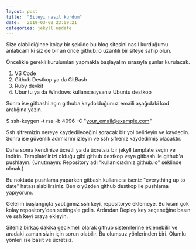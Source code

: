 ```yaml
---
layout: post
title:  "Siteyi nasıl kurdum"
date:   2019-03-02 23:09:21
categories: jekyll update
---
```

Size olabildiğince kolay bir şekilde bu blog sitesini nasıl kurduğumu anlatıcam ki siz de bir an önce github.io uzantılı bir siteye sahip olun.

Öncelikle gerekli kurulumları yapmakla başlayalım sırasıyla şunlar kurulacak.
1) VS Code
2) Github Destkop ya da GitBash
3) Ruby devkit
4) Ubuntu ya da Windows kullanıcısıysanız Ubuntu destkop

Sonra ise gitbashi açın githuba kaydolduğunuz emaili aşağıdaki kod aralığına yazın.

$ ssh-keygen -t rsa -b 4096 -C "your_email@example.com"

Ssh şifremizin nereye kaydedileceğini soracak bir yol belirleyin ve kaydedin.
Sonra ise güvenlik adımlarını izleyin ve ssh şifreniz kaydedilmiş olacaktır.

Daha sonra kendinize ücretli ya da ücretsiz bir jekyll template seçin ve indirin.
Template'inizi olduğu gibi github destkop veya gitbash ile github'a pushlayın.
(Unutmayın: Repository adı "kullanıcıadınız.github.io" şeklinde olmalı.)

Bu noktada pushlama yaparken gitbash kullanıcısı iseniz "everything up to date" hatası alabilirsiniz.
Ben o yüzden github destkop ile pushlama yapıyorum.

Gelelim başlangıçta yaptığımız ssh keyi, repositorye eklemeye.
Bu kısım çok kolay repository'den settings'e gelin.
Ardından Deploy key seçeneğine basın ve ssh keyi oraya ekleyin. 

Siteniz birkaç dakika gecikmeli olarak github sistemlerine eklenebilir ve aradaki zaman sizin için sorun olabilir. Bu olumsuz yönlerinden biri. Olumlu yönleri ise basit ve ücretsiz. 


